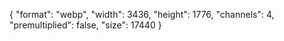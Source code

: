 {
  "format": "webp",
  "width": 3436,
  "height": 1776,
  "channels": 4,
  "premultiplied": false,
  "size": 17440
}